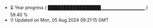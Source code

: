 - ⏳ Year progress { █████████████████▁▁▁▁▁▁▁▁▁▁▁▁▁ } 59.40 %
- ⏰ Updated on Mon, 05 Aug 2024 09:21:15 GMT

